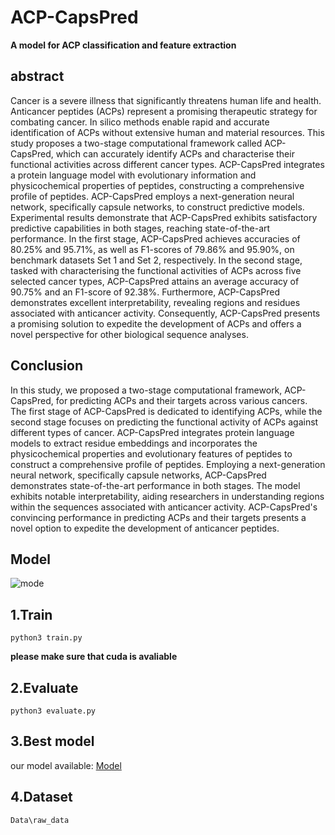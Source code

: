 # ACP-CapsPred

**A model for ACP classification and feature extraction**

## abstract
Cancer is a severe illness that significantly threatens human life and health. Anticancer peptides (ACPs) represent a promising therapeutic strategy for combating cancer. In silico methods enable rapid and accurate identification of ACPs without extensive human and material resources. This study proposes a two-stage computational framework called ACP-CapsPred, which can accurately identify ACPs and characterise their functional activities across different cancer types. ACP-CapsPred integrates a protein language model with evolutionary information and physicochemical properties of peptides, constructing a comprehensive profile of peptides. ACP-CapsPred employs a next-generation neural network, specifically capsule networks, to construct predictive models. Experimental results demonstrate that ACP-CapsPred exhibits satisfactory predictive capabilities in both stages, reaching state-of-the-art performance. In the first stage, ACP-CapsPred achieves accuracies of 80.25\% and 95.71\%, as well as F1-scores of 79.86\% and 95.90\%, on benchmark datasets Set 1 and Set 2, respectively. In the second stage, tasked with characterising the functional activities of ACPs across five selected cancer types, ACP-CapsPred attains an average accuracy of 90.75\% and an F1-score of 92.38\%. Furthermore, ACP-CapsPred demonstrates excellent interpretability, revealing regions and residues associated with anticancer activity. Consequently, ACP-CapsPred presents a promising solution to expedite the development of ACPs and offers a novel perspective for other biological sequence analyses.

## Conclusion

In this study, we proposed a two-stage computational framework, ACP-CapsPred, for predicting ACPs and their targets across various cancers. The first stage of ACP-CapsPred is dedicated to identifying ACPs, while the second stage focuses on predicting the functional activity of ACPs against different types of cancer. ACP-CapsPred integrates protein language models to extract residue embeddings and incorporates the physicochemical properties and evolutionary features of peptides to construct a comprehensive profile of peptides. Employing a next-generation neural network, specifically capsule networks, ACP-CapsPred demonstrates  state-of-the-art performance in both stages. The model exhibits notable interpretability, aiding researchers in understanding regions within the sequences associated with anticancer activity. ACP-CapsPred's convincing performance in predicting ACPs and their targets presents a novel option to expedite the development of anticancer peptides.



## Model

![mode](model.jpg)

## 1.Train

```
python3 train.py
```



**please make sure that cuda is avaliable**

## 2.Evaluate

```
python3 evaluate.py
```

## 3.Best model

our model available: [Model](https://awi.cuhk.edu.cn/dbAMP/download/software/best_model.zip)

## 4.Dataset
```
Data\raw_data
```


